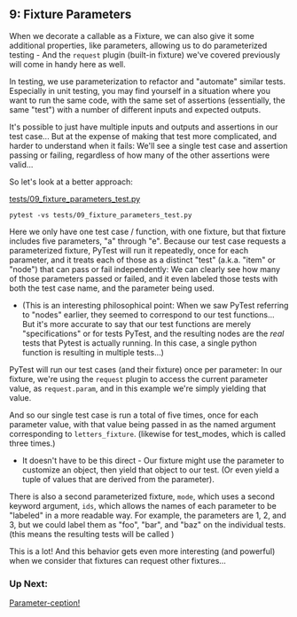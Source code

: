 ## 9: Fixture Parameters

When we decorate a callable as a Fixture, we can also give it some additional properties, like parameters, allowing us to do parameterized testing - And the `request` plugin (built-in fixture) we've covered previously will come in handy here as well.

In testing, we use parameterization to refactor and "automate" similar tests. Especially in unit testing, you may find yourself in a situation where you want to run the same code, with the same set of assertions (essentially, the same "test") with a number of different inputs and expected outputs.

It's possible to just have multiple inputs and outputs and assertions in our test case... But at the expense of making that test more complicated, and harder to understand when it fails: We'll see a single test case and assertion passing or failing, regardless of how many of the other assertions were valid...

So let's look at a better approach:

[tests/09_fixture_parameters_test.py](../tests/09_fixture_parameters_test.py)

```
pytest -vs tests/09_fixture_parameters_test.py
```

Here we only have one test case / function, with one fixture, but that fixture includes five parameters, "a" through "e". Because our test case requests a parameterized fixture, PyTest will run it repeatedly, once for each parameter, and it treats each of those as a distinct "test" (a.k.a. "item" or "node") that can pass or fail independently: We can clearly see how many of those parameters passed or failed, and it even labeled those tests with both the test case name, and the parameter being used.

 * (This is an interesting philosophical point: When we saw PyTest referring to "nodes" earlier, they seemed to correspond to our test functions... But it's more accurate to say that our test functions are merely "specifications" or  for tests PyTest, and the resulting nodes are the _real_ tests that Pytest is actually running. In this case, a single python function is resulting in multiple tests...)

PyTest will run our test cases (and their fixture) once per parameter: In our fixture, we're using the `request` plugin to access the current parameter value, as `request.param`, and in this example we're simply yielding that value.

And so our single test case is run a total of five times, once for each parameter value, with that value being passed in as the named argument corresponding to `letters_fixture`. (likewise for test_modes, which is called three times.)

 * It doesn't have to be this direct - Our fixture might use the parameter to customize an object, then yield that object to our test. (Or even yield a tuple of values that are derived from the parameter).

There is also a second parameterized fixture, `mode`, which uses a second keyword argument, `ids`, which allows the names of each parameter to be "labeled" in a more readable way. For example, the parameters are 1, 2, and 3, but we could label them as "foo", "bar", and "baz" on the individual tests. (this means the resulting tests will be called )

This is a lot! And this behavior gets even more interesting (and powerful) when we consider that fixtures can request other fixtures...

### Up Next:

[Parameter-ception!](10_parameter_ception.md)
